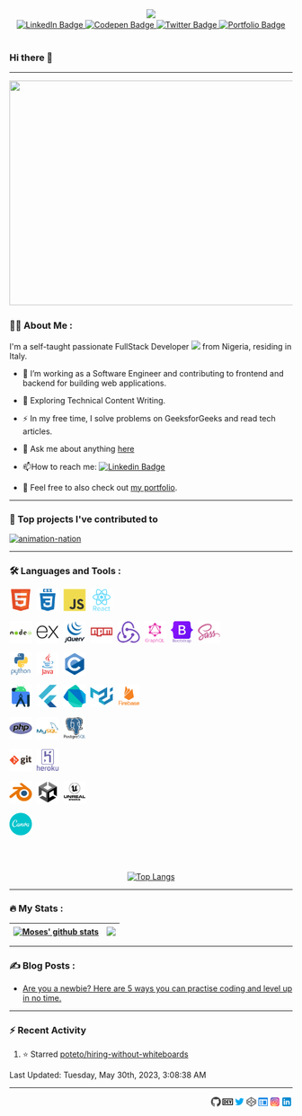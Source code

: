 <!--
**Mosespt/Mosespt** is a ✨ _special_ ✨ repository because its `README.md` (this file) appears on your GitHub profile.

Here are some ideas to get you started:

- 🔭 I’m currently working on ...
- 🌱 I’m currently learning ...
- 👯 I’m looking to collaborate on ...
- 🤔 I’m looking for help with ...
- 💬 Ask me about ...
- 📫 How to reach me: ...
- 😄 Pronouns: ...
- ⚡ Fun fact: ...
-->

<div id="header" align="center">
  <img src="https://media.giphy.com/media/qEqiI3Oq7vBkoE236M/giphy.gif" width="250"/>

  <div id="badges">
    <a href="https://www.linkedin.com/in/tolulope-moses-odeyemi/">
      <img src="https://img.shields.io/badge/LinkedIn-blue?style=for-the-badge&logo=linkedin&logoColor=white" alt="LinkedIn Badge"/>
    </a>
    <a href="https://codepen.io/98Moses/">
      <img src="https://img.shields.io/badge/CodePen-black?style=for-the-badge&logo=codepen&logoColor=white" alt="Codepen Badge"/>
    </a>
    <a href="https://twitter.com/_98moses">
      <img src="https://img.shields.io/badge/Twitter-blue?style=for-the-badge&logo=twitter&logoColor=white" alt="Twitter Badge"/>
    </a>
    <a href="https://tolulopemoses.site">
      <img src="https://img.shields.io/badge/Portfolio-black?style=for-the-badge&logo=googlechrome&logoColor=white" alt="Portfolio Badge"/>
    </a>
    
  </div>
  <img src="https://komarev.com/ghpvc/?username=Mosespt&style=flat-square&color=blue" alt=""/>
 
 </div>

### Hi there 👋

---

<div align="center">
  <img src="https://media.giphy.com/media/qgQUggAC3Pfv687qPC/giphy.gif" width="600" height="400"/>
</div>

### :man_technologist: About Me :
I'm a self-taught passionate FullStack Developer <img src="https://media.giphy.com/media/WUlplcMpOCEmTGBtBW/giphy.gif" width="30"> from Nigeria, residing in Italy.

- :telescope: I’m working as a Software Engineer and contributing to frontend and backend for building web applications.

- :seedling: Exploring Technical Content Writing.

- :zap: In my free time, I solve problems on GeeksforGeeks and read tech articles.

- 💬 Ask me about anything [here](https://github.com/Mosespt/Mosespt/issues)

- :mailbox:How to reach me: [![Linkedin Badge](https://img.shields.io/badge/LinkedIn-blue?style=flat&logo=Linkedin&logoColor=white)](https://www.linkedin.com/in/tolulope-moses-odeyemi/)
- 💼 Feel free to also check out [my portfolio](https://tolulopemoses.site).

---

### 📕 Top projects I've contributed to

<!-- Small repo cards https://github.com/DenverCoder1/github-readme-stats (fork of anuraghazra/github-readme-stats) -->
<p align="left">
  <a href="https://github.com/zero-to-mastery/Animation-Nation"><img width="278" src="https://denvercoder1-github-readme-stats.vercel.app/api/pin/?username=zero-to-mastery&repo=Animation-Nation&theme=radical&bg_color=1F222E&title_color=F85D7F&hide_border=true&icon_color=F8D866&show_icons=true" alt="animation-nation"></a>

</p>

---

### :hammer_and_wrench: Languages and Tools :
<div>

  <img src="https://github.com/devicons/devicon/blob/master/icons/html5/html5-original.svg" title="HTML5" alt="HTML" width="40" height="40"/>&nbsp;
  <img src="https://github.com/devicons/devicon/blob/master/icons/css3/css3-plain-wordmark.svg"  title="CSS3" alt="CSS" width="40" height="40"/>&nbsp;
  <img src="https://github.com/devicons/devicon/blob/master/icons/javascript/javascript-original.svg" title="JavaScript" alt="JavaScript" width="40" height="40"/>&nbsp;
  <img src="https://github.com/devicons/devicon/blob/master/icons/react/react-original-wordmark.svg" title="React" alt="React" width="40" height="40"/>&nbsp;

  <img src="https://github.com/devicons/devicon/blob/master/icons/nodejs/nodejs-original-wordmark.svg" title="NodeJS" alt="NodeJS" width="40" height="40"/>&nbsp;
  <img src="https://github.com/devicons/devicon/blob/master/icons/express/express-original.svg" title="ExpressJS" alt="ExpressJS" width="40" height="40"/>&nbsp;
  <img src="https://github.com/devicons/devicon/blob/master/icons/jquery/jquery-original-wordmark.svg" title="jQuery" alt="jQuery" width="40" height="40"/>&nbsp;
  <img src="https://github.com/devicons/devicon/blob/master/icons/npm/npm-original-wordmark.svg" title="npm" alt="npm" width="40" height="40"/>&nbsp;
  <img src="https://github.com/devicons/devicon/blob/master/icons/redux/redux-original.svg" title="Redux" alt="Redux" width="40" height="40"/>&nbsp;
  <img src="https://github.com/devicons/devicon/blob/master/icons/graphql/graphql-plain-wordmark.svg" title="GraphQl" alt="GraphQl" width="40" height="40"/>&nbsp;
  <img src="https://github.com/devicons/devicon/blob/master/icons/bootstrap/bootstrap-original-wordmark.svg" title="Bootstrap" alt="Bootstrap " width="40" height="40"/>&nbsp;
  <img src="https://github.com/devicons/devicon/blob/master/icons/sass/sass-original.svg" title="Sass" alt="Sass" width="40" height="40"/>&nbsp;

  <img src="https://github.com/devicons/devicon/blob/master/icons/python/python-original-wordmark.svg" title="Python" alt="Python" width="40" height="40"/>&nbsp;
  <img src="https://github.com/devicons/devicon/blob/master/icons/java/java-original-wordmark.svg" title="Java" alt="Java" width="40" height="40"/>&nbsp;
  <img src="https://github.com/devicons/devicon/blob/master/icons/c/c-original.svg" title="C" alt="C" width="40" height="40"/>&nbsp;
  
  <img src="https://github.com/devicons/devicon/blob/master/icons/androidstudio/androidstudio-original.svg" title="Android Studio" alt="Android Studio" width="40" height="40"/>&nbsp;
  <img src="https://github.com/devicons/devicon/blob/master/icons/flutter/flutter-original.svg" title="Flutter" alt="Flutter" width="40" height="40"/>&nbsp;
  <img src="https://github.com/devicons/devicon/blob/master/icons/dart/dart-original.svg" title="Dart" alt="Dart" width="40" height="40"/>&nbsp;
  <img src="https://github.com/devicons/devicon/blob/master/icons/materialui/materialui-original.svg" title="Material UI" alt="Material UI" width="40" height="40"/>&nbsp;
  <img src="https://github.com/devicons/devicon/blob/master/icons/firebase/firebase-plain-wordmark.svg" title="Firebase" alt="Firebase" width="40" height="40"/>&nbsp;

  <img src="https://github.com/devicons/devicon/blob/master/icons/php/php-original.svg" title="php"  alt="php" width="40" height="40"/>&nbsp;
  <img src="https://github.com/devicons/devicon/blob/master/icons/mysql/mysql-original-wordmark.svg" title="MySQL"  alt="MySQL" width="40" height="40"/>&nbsp;
  <img src="https://github.com/devicons/devicon/blob/master/icons/postgresql/postgresql-original-wordmark.svg" title="PostgreSQL"  alt="PostgreSQL" width="40" height="40"/>&nbsp;
  
  <img src="https://github.com/devicons/devicon/blob/master/icons/git/git-original-wordmark.svg" title="Git" alt="Git" width="40" height="40"/>&nbsp;
  <img src="https://github.com/devicons/devicon/blob/master/icons/heroku/heroku-original-wordmark.svg" title="Heroku" alt="Heroku" width="40" height="40"/>&nbsp;

  <img src="https://github.com/devicons/devicon/blob/master/icons/blender/blender-original.svg" title="Blender" alt="Blender" width="40" height="40"/>&nbsp;
  <img src="https://github.com/devicons/devicon/blob/master/icons/unity/unity-original.svg" title="Unity" alt="Unity" width="40" height="40"/>&nbsp;
  <img src="https://github.com/devicons/devicon/blob/master/icons/unrealengine/unrealengine-original-wordmark.svg" title="Unreal Engine" alt="Unreal Engine" width="40" height="40"/>&nbsp;

  <img src="https://github.com/devicons/devicon/blob/master/icons/canva/canva-original.svg" title="Canva" alt="Canva" width="40" height="40"/>&nbsp;

</div>

<br />
<br />

<div align="center">
  
  [![Top Langs](https://github-readme-stats.vercel.app/api/top-langs/?username=Mosespt&langs_count=8&theme=radical)](https://github.com/anuraghazra/github-readme-stats)
  
</div>

---

### :fire: My Stats :

<div align="center">

| <a href="https://github.com/anuraghazra/github-readme-stats"><img align="center" src="https://github-readme-stats.vercel.app/api?username=Mosespt&show_icons=true&include_all_commits=true&theme=radical&hide_border=true" alt="Moses' github stats" /></a> | <a href="https://github.com/anuraghazra/github-readme-stats"><img align="center" src="http://github-readme-streak-stats.herokuapp.com?user=Mosespt&theme=radical&hide_border=true" /></a> |
| ------------- | ------------- |

</div>

---

### :writing_hand: Blog Posts :

<!-- BLOG-POST-LIST:START -->
- [Are you a newbie? Here are 5 ways you can practise coding and level up in no time.](https://dev.to/98moses/are-you-a-newbie-here-are-5-ways-you-can-practise-coding-and-level-up-in-no-time-1lkf)
<!-- BLOG-POST-LIST:END -->

---

### :zap: Recent Activity

<!--START_SECTION:activity-->
<!--1. ❗️ Opened issue [#1](https://github.com/Mosespt/Mosespt/issues/1) in [Mosespt/Mosespt](https://github.com/Mosespt/Mosespt)-->
<!--END_SECTION:activity-->
<!--RECENT_ACTIVITY:start-->
1. ⭐ Starred [poteto/hiring-without-whiteboards](https://github.com/poteto/hiring-without-whiteboards)
<!--RECENT_ACTIVITY:end-->

<!--RECENT_ACTIVITY:last_update-->
Last Updated: Tuesday, May 30th, 2023, 3:08:38 AM
<!--RECENT_ACTIVITY:last_update_end-->

---

<a href="https://www.linkedin.com/in/tolulope-moses-odeyemi/">
  <img align="right" alt="Tolulope Moses | LinkedIn" width="21px" src="https://raw.githubusercontent.com/Mosespt/Mosespt/main/assets/icons8-linkedin.svg" />
</a>
<a href="https://instagram.com/_moses.dev">
  <img align="right" alt="Tolulope Moses | Instagram" width="21px" src="https://raw.githubusercontent.com/Mosespt/Mosespt/main/assets/icons8-instagram.svg" />
</a>
<a href="https://tolulopemoses.site">
  <img align="right" alt="Tolulope Moses | Portfolio" width="21px" src="https://raw.githubusercontent.com/Mosespt/Mosespt/main/assets/icons8-web-60.png" />
</a>
<a href="https://codepen.io/98Moses/">
  <img align="right" alt="Tolulope Moses | Codepen.io" width="21px" src="https://raw.githubusercontent.com/Mosespt/Mosespt/main/assets/icons8-codepen.svg" />
</a>
<a href="https://twitter.com/_98moses">
  <img align="right" alt="_98Moses | Twitter" width="21px" src="https://raw.githubusercontent.com/Mosespt/Mosespt/main/assets/icons8-twitter.svg" />
</a>
<a href="https://dev.to/98moses">
  <img align="right" alt="98moses | dev.to" width="21px" src="https://raw.githubusercontent.com/Mosespt/Mosespt/main/assets/icons8-dev.svg" />
</a>
<a href="https://github.com/Mosespt/">
  <img align="right" alt="Tolulope Moses | Github" width="21px" src="https://raw.githubusercontent.com/Mosespt/Mosespt/main/assets/icons8-github.svg" />
</a>

<!-- Tesing a .yml file
[Codepen](https://codepen.io/98Moses/)  •  [Github](https://github.com/Mosespt/)  •  [Twitter](https://twitter.com/_98moses)  •  [Portfolio](https://tolulopemoses.site)
-->
